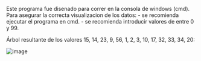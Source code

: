 Este programa fue disenado para correr en la consola de windows (cmd).
Para asegurar la correcta visualizacion de los datos:
    - se recomienda ejecutar el programa en cmd.
    - se recomienda introducir valores de entre 0 y 99.


Árbol resultante de los valores 15, 14, 23, 9, 56, 1, 2, 3, 10, 17, 32, 33, 34, 20:

![image](https://github.com/paolalomeli11/Arbol_AVL/assets/94075327/4c712102-66e7-428e-a89d-eb128d3f005a)
